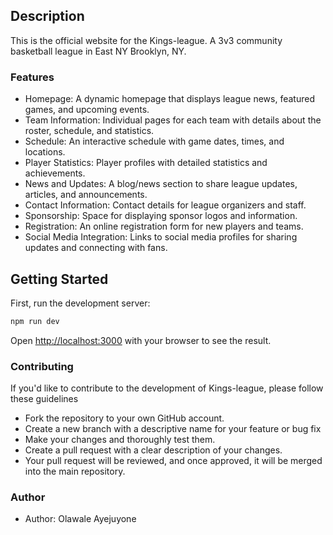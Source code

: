 ## Description
This is the official website for the Kings-league. 
A 3v3 community basketball league in East NY Brooklyn, NY.

### Features
- Homepage: A dynamic homepage that displays league news, featured games, and upcoming events.
- Team Information: Individual pages for each team with details about the roster, schedule, and statistics.
- Schedule: An interactive schedule with game dates, times, and locations.
- Player Statistics: Player profiles with detailed statistics and achievements.
- News and Updates: A blog/news section to share league updates, articles, and announcements.
- Contact Information: Contact details for league organizers and staff.
- Sponsorship: Space for displaying sponsor logos and information.
- Registration: An online registration form for new players and teams.
- Social Media Integration: Links to social media profiles for sharing updates and connecting with fans.

## Getting Started
First, run the development server:

```bash
npm run dev
```

Open [http://localhost:3000](http://localhost:3000) with your browser to see the result.

### Contributing
If you'd like to contribute to the development of Kings-league, please follow these guidelines

- Fork the repository to your own GitHub account.
- Create a new branch with a descriptive name for your feature or bug fix
- Make your changes and thoroughly test them.
- Create a pull request with a clear description of your changes.
- Your pull request will be reviewed, and once approved, it will be merged into the main repository.

### Author
- Author: Olawale Ayejuyone



